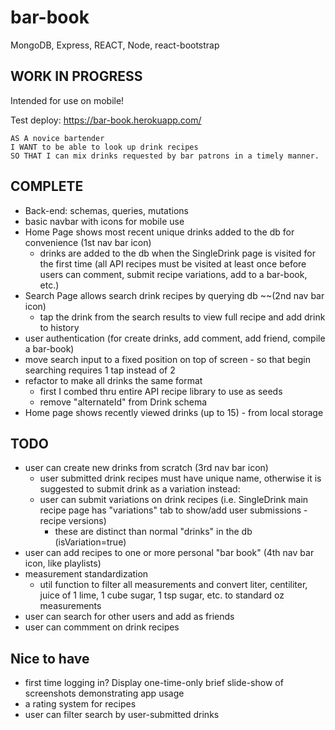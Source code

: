 # bar-book
MongoDB, Express, REACT, Node, react-bootstrap

## WORK IN PROGRESS
Intended for use on mobile!

Test deploy: https://bar-book.herokuapp.com/

```
AS A novice bartender
I WANT to be able to look up drink recipes
SO THAT I can mix drinks requested by bar patrons in a timely manner.
```

## COMPLETE
* Back-end: schemas, queries, mutations
* basic navbar with icons for mobile use
* Home Page shows most recent unique drinks added to the db for convenience (1st nav bar icon)
    * drinks are added to the db when the SingleDrink page is visited for the first time (all API recipes must be visited at least once before users can comment, submit recipe variations, add to a bar-book, etc.)
* Search Page allows search drink recipes by querying db ~~(2nd nav bar icon)
    * tap the drink from the search results to view full recipe and add drink to history
* user authentication (for create drinks, add comment, add friend, compile a bar-book)
* move search input to a fixed position on top of screen - so that begin searching requires 1 tap instead of 2
* refactor to make all drinks the same format 
    * first I combed thru entire API recipe library to use as seeds
    * remove "alternateId" from Drink schema
* Home page shows recently viewed drinks (up to 15) - from local storage

## TODO
* user can create new drinks from scratch (3rd nav bar icon)
    * user submitted drink recipes must have unique name, otherwise it is suggested to submit drink as a variation instead:
    * user can submit variations on drink recipes (i.e. SingleDrink main recipe page has "variations" tab to show/add user submissions - recipe versions)
        * these are distinct than normal "drinks" in the db (isVariation=true)
* user can add recipes to one or more personal "bar book" (4th nav bar icon, like playlists)
* measurement standardization
    * util function to filter all measurements and convert liter, centiliter, juice of 1 lime, 1 cube sugar, 1 tsp sugar, etc. to standard oz measurements
* user can search for other users and add as friends
* user can commment on drink recipes

## Nice to have
* first time logging in? Display one-time-only brief slide-show of screenshots demonstrating app usage
* a rating system for recipes
* user can filter search by user-submitted drinks